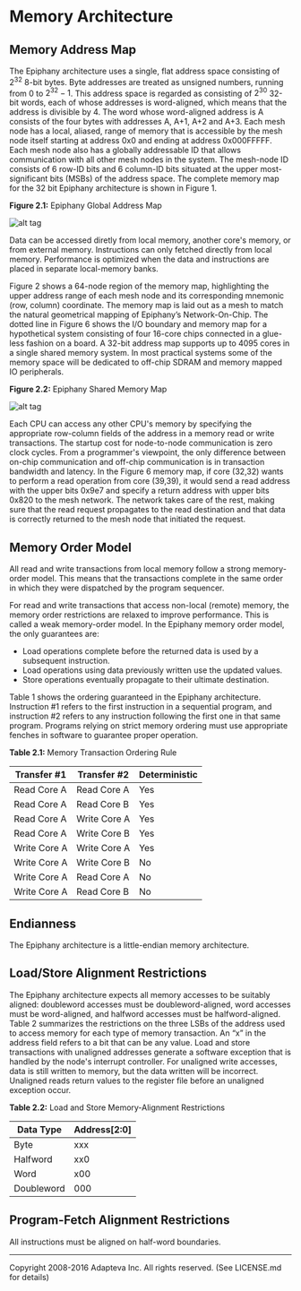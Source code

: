 Memory Architecture
============================================================================
## Memory Address Map

The Epiphany architecture uses a single, flat address space consisting of $2^{32}$ 8-bit bytes. Byte addresses are treated as unsigned numbers, running from 0 to $2^{32} - 1$. This address space is regarded as consisting of $2^{30}$ 32-bit words, each of whose addresses is word-aligned, which means that the address is divisible by 4. The word whose word-aligned address is A consists of the four bytes with addresses A, A+1, A+2 and A+3. Each mesh node has a local, aliased, range of memory that is accessible by the mesh node itself starting at address 0x0 and ending at address 0x000FFFFF. Each mesh node also has a globally addressable ID that allows communication with all other mesh nodes in the system. The mesh-node ID consists of 6 row-ID bits and 6 column-ID bits situated at the upper most-significant bits (MSBs) of the address space. The complete memory map for the 32 bit Epiphany architecture is shown in Figure 1.


**Figure 2.1:** Epiphany Global Address Map

![alt tag](../figures/memorymap.jpg)

Data can be accessed diretly from local memory, another core's memory, or from external memory. Instructions can only fetched directly from local memory. Performance is optimized when the data and instructions are placed in separate local-memory banks.

Figure 2 shows a 64-node region of the memory map, highlighting the upper address range of each mesh node and its corresponding mnemonic (row, column) coordinate. The memory map is laid out as a mesh to match the natural geometrical mapping of Epiphany’s Network-On-Chip. The dotted line in Figure 6 shows the I/O boundary and memory map for a hypothetical system consisting of four 16-core chips connected in a glue-less fashion on a board. A 32-bit address map supports up to 4095 cores in a single shared memory system. In most practical systems some of the memory space will be dedicated to off-chip SDRAM and memory mapped IO peripherals.

**Figure 2.2:** Epiphany Shared Memory Map

![alt tag](../figures/memory_example.jpg)

Each CPU can access any other CPU's memory by specifying the appropriate row-column fields of the address in a memory read or write transactions. The startup cost for node-to-node communication is zero clock cycles. From a programmer's viewpoint, the only difference between on-chip communication and off-chip communication is in transaction bandwidth and latency. In the Figure 6 memory map, if core (32,32) wants to perform a read operation from core (39,39), it would send a read address with the upper bits 0x9e7 and specify a return address with upper bits 0x820 to the mesh network. The network takes care of the rest, making sure that the read request propagates to the read destination and that data is correctly returned to the mesh node that initiated the request.

## Memory Order Model

All read and write transactions from local memory follow a strong memory-order model. This means that the transactions complete in the same order in which they were dispatched by the program sequencer.

For read and write transactions that access non-local (remote) memory, the memory order restrictions are relaxed to improve performance. This is called a weak memory-order model. In the Epiphany memory order model, the only guarantees are:
* Load operations complete before the returned data is used by a subsequent instruction.
* Load operations using data previously written use the updated values.
* Store operations eventually propagate to their ultimate destination.

Table 1 shows the ordering guaranteed in the Epiphany architecture. Instruction #1 refers to the first instruction in a sequential program, and instruction #2 refers to any instruction following the first one in that same program. Programs relying on strict memory ordering must use appropriate fenches in software to guarantee proper operation.

**Table 2.1:** Memory Transaction Ordering Rule

| Transfer #1   | Transfer #2  | Deterministic |
| --------------|--------------|---------------|
| Read Core A   | Read Core A  | Yes           |
| Read Core A   | Read Core B  | Yes           |
| Read Core A   | Write Core A | Yes           |
| Read Core A   | Write Core B | Yes           |
| Write Core A  | Write Core A | Yes           |
| Write Core A  | Write Core B | No            |
| Write Core A  | Read Core A  | No            |
| Write Core A  | Read Core B  | No            |

## Endianness

The Epiphany architecture is a little-endian memory architecture. 


## Load/Store Alignment Restrictions

The Epiphany architecture expects all memory accesses to be suitably aligned: doubleword accesses must be doubleword-aligned, word accesses must be word-aligned, and halfword accesses must be halfword-aligned. Table 2 summarizes the restrictions on the three LSBs of the address used to access memory for each type of memory transaction. An “x” in the address field refers to a bit that can be any value. Load and store transactions with unaligned addresses generate a software exception that is handled by the node's interrupt controller. For unaligned write accesses, data is still written to memory, but the data written will be incorrect. Unaligned reads return values to the register file before an unaligned exception occur.

**Table 2.2:** Load and Store Memory-Alignment Restrictions

| Data Type  | Address[2:0] |
|------------|--------------|
| Byte       | xxx          |
| Halfword   | xx0          |
| Word       | x00          |
| Doubleword | 000          |

## Program-Fetch Alignment Restrictions
All instructions must be aligned on half-word boundaries. 

----
Copyright 2008-2016 Adapteva Inc. All rights reserved.
(See LICENSE.md for details)

